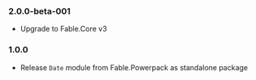 ### 2.0.0-beta-001

* Upgrade to Fable.Core v3

### 1.0.0

* Release `Date` module from Fable.Powerpack as standalone package
